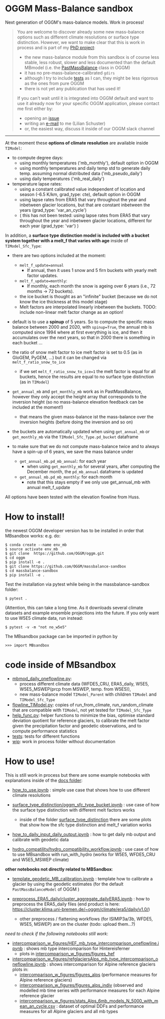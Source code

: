 # OGGM Mass-Balance sandbox

Next generation of OGGM's mass-balance models. Work in process! 

> You are welcome to discover already some new mass-balance options such as different climate resolutions or surface
> type distinction. However, we want to make clear that this is 
> work in process and is part of my 
> [PhD project](https://www.uibk.ac.at/acinn/research/ice-and-climate/projects/uncertainties-glacier-smb.html.en):
> - the new mass-balance module from this sandbox is of course less stable, less robust, slower and less documented than the default MBmodel (i.e. the 
> [PastMassBalance](https://docs.oggm.org/en/stable/_modules/oggm/core/massbalance.html#PastMassBalance) 
> class in OGGM) 
> - it has no pre-mass-balance-calibrated `gdirs` 
> - although I try to include [tests](https://github.com/OGGM/massbalance-sandbox/tree/master/MBsandbox/tests)
    as I can, they might be less rigorous as the ones from pure OGGM
> - there is not yet any publication that has used it!
> 
> If you can't wait until it is integrated into OGGM default and want to
> use it already now for your specific OGGM application,
> please contact me first either by: 
> - opening an [issue](https://github.com/OGGM/massbalance-sandbox/issues)
> - writing an [e-mail](mailto:lilian.schuster@student.uibk.ac.at) to me 
     (Lilian Schuster)
> - or, the easiest way, discuss it inside of our OGGM slack channel

---

At the moment these **options of climate resolution** are available inside `TIModel`:
- to compute degree days:
    - using monthly temperatures ('mb_monthly'), default option in OGGM
    - using monthly temperatures and daily temp std to generate daily temp. assuming normal distributed data ('mb_pseudo_daily')
    - using daily temperatures ('mb_real_daily')
- temperature lapse rates:
    - using a constant calibrated value independent of location and season (-6.5 K/km, grad_type: cte), default option in OGGM
    - using lapse rates from ERA5 that vary throughout the year and inbetween glacier locations, 
    but that are constant inbetween the years (grad_type: 'var_an_cycle')
    - ( this has not been tested: using lapse rates from ERA5 that vary throughout the year and inbetween glacier locations, 
    different for each year (grad_type: 'var') )

In addition, a **surface type distinction model is included with a bucket system together with a melt_f that varies with age** inside of `TIModel_Sfc_Type`:
- there are two options included at the moment:
    - `melt_f_update=annual`
        - If annual, then it uses 1 snow
            and 5 firn buckets with yearly melt factor updates.
    - `melt_f_update=monthly`:
        -  If monthly, each month the snow is ageing over 6 years (i.e., 72 months -> 72 buckets).
    - the ice bucket is thought as an "infinite" bucket (because we do not know the ice thickness at this model stage)
    - Melt factors are interpolated linearly inbetween the buckets.
      TODO: include non-linear melt factor change as an option!
- default is to use a **spinup** of 5 years. So to compute the specific mass balance between 2000 and 2020, with `spinup=True`, the annual mb is computed since 1994 where at first everything is ice, and then it accumulates over the next years, so that in 2000 there is something in each bucket ...

- the ratio of snow melt factor to ice melt factor is set to 0.5 (as in GloGEM, PyGEM, ...) but it can be changed via `melt_f_ratio_snow_to_ice`
    - if we set `melt_f_ratio_snow_to_ice=1` the melt factor is equal for all buckets, hence the results are equal to no surface type distinction (as in `TIModel`)
- `get_annual_mb` and `get_monthly_mb` work as in PastMassBalance, however they only accept the height array that corresponds to the inversion height (so no mass-balance elevation feedback can be included at the moment!)
    - that means the given mass-balance ist the mass-balance over the inversion heights (before doing the inversion and so on)
- the buckets are automatically updated when using `get_annual_mb` or `get_monthly_mb` via the `TIModel_Sfc_Type.pd_bucket` dataframe 
- to make sure that we do not compute mass-balance twice and to always have a spin-up of 6 years, we save the mass balance under 
    - `get_annual_mb.pd_mb_annual`: for each year
        - when using `get_monthly_mb` for several years, after computing the December month, the `pd_mb_annual` dataframe is updated
    - `get_annual_mb.pd_mb_monthly`: for each month
        - note that this stays empty if we only use get_annual_mb with annual melt_f_update


All options have been tested with the elevation flowline from Huss. 

# How to install!
<!-- structure as in https://github.com/fmaussion/scispack and oggm/oggm -->
the newest OGGM developer version has to be installed in order that MBsandbox works:
e.g. do:

    $ conda create --name env_mb
    $ source activate env_mb
    $ git clone  https://github.com/OGGM/oggm.git
    $ cd oggm 
    $ pip install -e .
    $ git clone https://github.com/OGGM/massbalance-sandbox
    $ cd massbalance-sandbox
    $ pip install -e .

Test the installation via pytest while being in the massbalance-sandbox folder:

    $ pytest .

(Attention, this can take a long time. As it downloads several climate datasets and example ensemble projections into the future. If you only want to use W5E5 climate data, run instead:

    $ pytest -v -m "not no_w5e5"

The MBsandbox package can be imported in python by

    >>> import MBsandbox

# code inside of MBsandbox

- [mbmod_daily_oneflowline.py](MBsandbox/mbmod_daily_oneflowline.py): 
    - process different climate data (WFDE5_CRU, ERA5_daily, W5E5, W5E5_MSWEP(prcp from MSWEP, temp. from W5E5)),
    - new mass-balance model `TIModel_Parent` with children `TIModel` and `TIModel_Sfc_Type`
- [flowline_TIModel.py](MBsandbox/flowline_TIModel.py): copies of run_from_climate, run_random_climate that are compatible with `TIModel`, not yet tested for `TIModel_Sfc_Type`
- [help_func.py](MBsandbox/help_func.py): helper functions to minimize the bias, optimise standard deviation quotient for reference glaciers, to calibrate the melt factor given the precipitation factor and geodetic observations, and to compute performance statistics
- [tests](MBsandbox/tests): tests for different functions
- [wip](MBsandbox/wip): work in process folder without documentation

# How to use!
This is still work in process but there are some example notebooks with explanations inside of the [docs folder](docs): 
- [how_to_use.ipynb](docs/how_to_use.ipynb) : simple use case that shows how to use different climate resolutions
- [surface_type_distinction/oggm_sfc_type_bucket.ipynb](docs/surface_type_distinction/oggm_sfc_type_bucket.ipynb) : use case of how the surface type distinction with different melt factors works
    - inside of the folder [surface_type_distinction](docs/surface_type_distinction) there are some plots that show how the sfc type distinction and melt_f variation works

- [how_to_daily_input_daily_output.ipynb](docs/how_to_daily_input_daily_output.ipynb) : how to get daily mb output and calibrate with geodetic data

- [hydro_compatility/hydro_compatibility_workflow.ipynb](docs/hydro_compatility/hydro_compatibility_workflow.ipynb) : use case of how to use MBsandbox with run_with_hydro (works for W5E5, WFDE5_CRU and W5E5_MSWEP climate)


**other notebooks not directly related to MBSandbox**:
- [template_geodetic_MB_calibration.ipynb](docs/template_geodetic_MB_calibration.ipynb) : template how to calibrate a glacier by using the geodetic estimates (for the default `PastMassBalanceModel` of OGGM )

- [preprocess_ERA5_daily/cluster_aggregate_dailyERA5.ipynb](docs/preprocess_ERA5_daily/cluster_aggregate_dailyERA5.ipynb) : how to preprocess the ERA5_daily files
  (end product is here: https://cluster.klima.uni-bremen.de/~oggm/climate/era5/daily/v1.0/)
    - other preprocess / flattening workflows (for ISIMIP3a/3b, WFDE5, W5E5, MSWEP) are on the cluster (todo: upload them...?)


*need to check if the following notebooks still work*:
- [intercomparison_w_figures/HEF_mb_type_intercomparison_oneflowline.ipynb](docs/intercomparison_w_figures/HEF_mb_type_intercomparison_oneflowline.ipynb) : shows mb type intercomparison for Hintereisferner
    - plots in [intercomparison_w_figures/figures_hef](docs/intercomparison_w_figures/figures_hef)
- [intercomparison_w_figures/refglaciersAlps_mb_type_intercomparison_oneflowline.ipynb](docs/intercomparison_w_figures/refglaciersAlps_mb_type_intercomparison_oneflowline.ipynb) : shows intercomparison for Alpine reference glaciers
  plots in:
    - [intercomparison_w_figures/figures_alps](docs/intercomparison_w_figures/figures_alps) (performance measures for Alpine reference glaciers)
    - [intercomparison_w_figures/figures_alps_indiv](docs/intercomparison_w_figures/figures_alps_indiv) (observed and modelled mb time series with performance measures for each Alpine reference glacier 
    - [intercomparison_w_figures/stats_Alps_6mb_models_N_5000_with_mean_an_cycle.csv](docs/intercomparison_w_figures/stats_Alps_6mb_models_N_5000_with_mean_an_cycle.csv) : dataset of optimal DDFs and performance measures for all Alpine glaciers and all mb types
  
